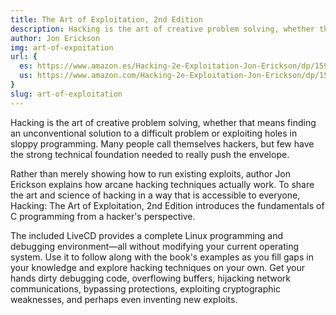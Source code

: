 ```yaml
---
title: The Art of Exploitation, 2nd Edition
description: Hacking is the art of creative problem solving, whether that means finding an unconventional solution to a difficult problem.
author: Jon Erickson
img: art-of-expoitation
url: {
  es: https://www.amazon.es/Hacking-2e-Exploitation-Jon-Erickson/dp/1593271441,
  us: https://www.amazon.com/Hacking-2e-Exploitation-Jon-Erickson/dp/1593271441
}
slug: art-of-exploitation
---
```


Hacking is the art of creative problem solving, whether that means finding an unconventional solution to a difficult problem or exploiting holes in sloppy programming. Many people call themselves hackers, but few have the strong technical foundation needed to really push the envelope.

Rather than merely showing how to run existing exploits, author Jon Erickson explains how arcane hacking techniques actually work. To share the art and science of hacking in a way that is accessible to everyone, Hacking: The Art of Exploitation, 2nd Edition introduces the fundamentals of C programming from a hacker's perspective.

The included LiveCD provides a complete Linux programming and debugging environment—all without modifying your current operating system. Use it to follow along with the book's examples as you fill gaps in your knowledge and explore hacking techniques on your own. Get your hands dirty debugging code, overflowing buffers, hijacking network communications, bypassing protections, exploiting cryptographic weaknesses, and perhaps even inventing new exploits.

